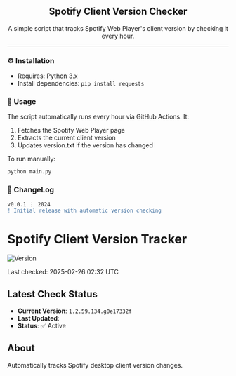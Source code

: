 <div align="center">
  <h2 align="center">Spotify Client Version Checker</h2>
  <p align="center">
    A simple script that tracks Spotify Web Player's client version by checking it every hour.
  </p>
</div>

---

### ⚙️ Installation

- Requires: Python 3.x
- Install dependencies: `pip install requests`

### 📝 Usage

The script automatically runs every hour via GitHub Actions. It:

1. Fetches the Spotify Web Player page
2. Extracts the current client version
3. Updates version.txt if the version has changed

To run manually:

```bash
python main.py
```

### 📜 ChangeLog

```diff
v0.0.1 ⋮ 2024
! Initial release with automatic version checking
```

# Spotify Client Version Tracker

![Version](https://img.shields.io/badge/Spotify%20Version-1.2.59.135.g8adc6368-brightgreen)

Last checked: 2025-02-26 02:32 UTC

## Latest Check Status
- **Current Version**: `1.2.59.134.g0e17332f`
- **Last Updated**: <auto-update>
- **Status**: ✅ Active

## About
Automatically tracks Spotify desktop client version changes.
```
